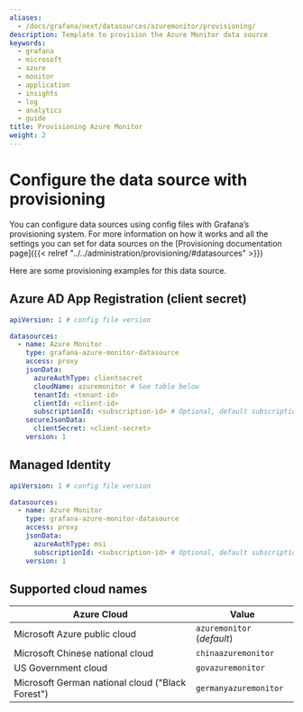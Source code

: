 ```yaml
---
aliases:
  - /docs/grafana/next/datasources/azuremonitor/provisioning/
description: Template to provision the Azure Monitor data source
keywords:
  - grafana
  - microsoft
  - azure
  - monitor
  - application
  - insights
  - log
  - analytics
  - guide
title: Provisioning Azure Monitor
weight: 2
---
```


# Configure the data source with provisioning

You can configure data sources using config files with Grafana’s provisioning system. For more information on how it works and all the settings you can set for data sources on the [Provisioning documentation page]({{< relref "../../administration/provisioning/#datasources" >}})

Here are some provisioning examples for this data source.

## Azure AD App Registration (client secret)

```yaml
apiVersion: 1 # config file version

datasources:
  - name: Azure Monitor
    type: grafana-azure-monitor-datasource
    access: proxy
    jsonData:
      azureAuthType: clientsecret
      cloudName: azuremonitor # See table below
      tenantId: <tenant-id>
      clientId: <client-id>
      subscriptionId: <subscription-id> # Optional, default subscription
    secureJsonData:
      clientSecret: <client-secret>
    version: 1
```

## Managed Identity

```yaml
apiVersion: 1 # config file version

datasources:
  - name: Azure Monitor
    type: grafana-azure-monitor-datasource
    access: proxy
    jsonData:
      azureAuthType: msi
      subscriptionId: <subscription-id> # Optional, default subscription
    version: 1
```

## Supported cloud names

| Azure Cloud                                      | Value                      |
| ------------------------------------------------ | -------------------------- |
| Microsoft Azure public cloud                     | `azuremonitor` (_default_) |
| Microsoft Chinese national cloud                 | `chinaazuremonitor`        |
| US Government cloud                              | `govazuremonitor`          |
| Microsoft German national cloud ("Black Forest") | `germanyazuremonitor`      |
